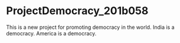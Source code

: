 # ProjectDemocracy_201b058
This is a new project for promoting democracy in the world.
India is a democracy.
America is a democracy.
